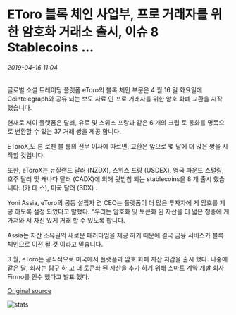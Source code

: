 # EToro 블록 체인 사업부, 프로 거래자를 위한 암호화 거래소 출시, 이슈 8 Stablecoins ...

###### 2019-04-16 11:04

글로벌 소셜 트레이딩 플랫폼 eToro의 블록 체인 부문은 4 월 16 일 화요일에 Cointelegraph와 공유 되는 보도 자료 인 프로 거래자를 위한 암호 화폐 교환을 시작 했습니다.

현재로 서이 플랫폼은 달러, 유로 및 스위스 프랑과 같은 6 개의 크립 토 통화를 명목으로 변환할 수 있는 37 거래 쌍을 제공 합니다.

EToroX,도 론 로젠 블 룸의 전무 이사에 따르면, 교환은 앞으로 몇 달에 더 많은 쌍을 시작할 것입니다.

또한, eToroX는 뉴질랜드 달러 (NZDX), 스위스 프랑 (USDEX), 영국 파운드 스털링, 호주 달러 및 캐나다 달러 (CADX)에 의해 뒷받침 되는 stablecoins을 8 개 출시 했습니다. (카 데 스), 미국 달러 (SDX) .

Yoni Assia, eToro의 공동 설립자 겸 CEO는 플랫폼이 더 많은 투자자에 게 암호를 제공 하도록 설정 되었다고 말했다: "우리는 암호화 및 토큰화 된 자산을 더 넓은 청중에 게 가져와 서 자신 있게 거래 할 수 있도록 합니다.

Assia는 자산 소유권의 새로운 패러다임을 제공 하기 때문에 결국 금융 서비스가 블록 체인으로 이전 될 것 이라고 믿습니다.

3 월, eToro는 공식적으로 미국에서 플랫폼과 암호 화폐 자산 지갑을 출시 했다. 나중에 같은 달, 회사는 탐구 하 고 더 토큰화 된 자산을 추가 하기 위해 스마트 계약 개발 회사 Firmo를 인수 했다고 발표 했다.

[Original source](https://cointelegraph.com/news/etoro-blockchain-division-launches-crypto-exchange-for-pro-traders-issues-8-stablecoins)

![stats](https://c.statcounter.com/11760860/0/a89fa40b/1/ "stats")